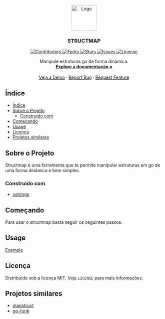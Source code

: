 <!-- PROJECT LOGO -->
<br />
<p align="center">
  <a href="https://github.com/amulets/structmap">
    <img src="https://avatars0.githubusercontent.com/u/63796045?s=200&v=4" alt="Logo" width="80" height="80">
  </a>

  <h3 align="center">STRUCTMAP</h3>
<!-- PROJECT SHIELDS -->
  <p align="center">
    <a href="https://github.com/amulets/structmap/graphs/contributors">
        <img src="https://img.shields.io/github/contributors/amulets/structmap.svg" alt="Contributors">
    </a>
    <a href="https://github.com/amulets/structmap/network/members">
        <img src="https://img.shields.io/github/forks/amulets/structmap.svg" alt="Forks">
    </a>
    <a href="https://github.com/amulets/structmap/stargazers">
        <img src="https://img.shields.io/github/stars/amulets/structmap.svg" alt="Stars">
    </a>
    <a href="https://github.com/amulets/structmap/issues">
        <img src="https://img.shields.io/github/issues/amulets/structmap.svg" alt="Issues">
    </a>
    <a href="https://github.com/amulets/structmap/blob/master/LICENSE.txt">
        <img src="https://img.shields.io/github/license/amulets/structmap.svg" alt="License">
    </a>
  </p>

  <p align="center">
    Manipule estruturas go de forma dinâmica.
    <br />
    <a href="https://github.com/amulets/structmap"><strong>Explore a documentação »</strong></a>
    <br />
    <br />
    <a href="https://github.com/amulets/structmap">Veja a Demo</a>
    ·
    <a href="https://github.com/amulets/structmap/issues">Report Bug</a>
    ·
    <a href="https://github.com/amulets/structmap/issues">Request Feature</a> 
  </p>
</p>

<!-- TABLE OF CONTENTS -->
## Índice

- [Índice](#%c3%8dndice)
- [Sobre o Projeto](#sobre-o-projeto)
  - [Construido com](#construido-com)
- [Começando](#come%c3%a7ando)
- [Usage](#usage)
- [Licença](#licen%c3%a7a)
- [Projetos similares](#projetos-similares)



<!-- ABOUT THE PROJECT -->
## Sobre o Projeto

Structmap é uma ferramenta que te permite manipular estruturas em go de uma forma dinâmica e bem simples.


### Construido com

* [xstrings](github.com/huandu/xstrings)

<!-- GETTING STARTED -->
## Começando

Para usar o *structmap* basta seguir os seguintes passos.

<!-- USAGE EXAMPLES -->
## Usage

[Example](https://repl.it/@luclissi/StructMapExample)

<!-- LICENSE -->
## Licença

Distribuído sob a licença MIT. Veja `LICENSE` para mais informações.

<!-- SIMILARPROJECTS -->
## Projetos similares

* [mapstruct](https://github.com/mitchellh/mapstructure)
* [go-funk](https://github.com/thoas/go-funk)

